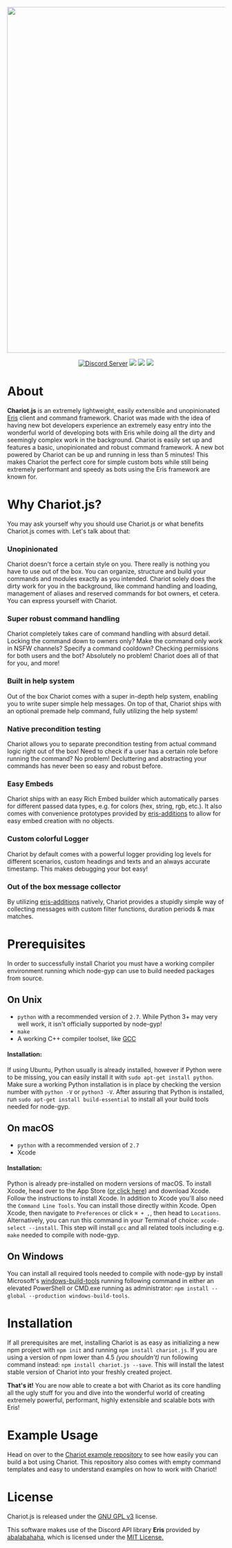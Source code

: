 <div align="middle">
    <p><img src="https://img.kirameki.one/9mAtQ3Nb.png" width="800"></p>
    <a href="https://discord.gg/kKPZdA6"><img src="https://discordapp.com/api/guilds/464440032577716238/embed.png" alt="Discord Server"/></a>
    <a href="https://www.npmjs.com/package/chariot.js"><img src="https://img.shields.io/npm/v/chariot.js.svg?color=c94e6b"></a>
     <img src="https://img.shields.io/badge/node-10.15.1-c94e6b.svg">
     <a href="https://www.gnu.org/licenses/gpl-3.0.en.html"><img src="https://img.shields.io/badge/license-GPL%20v3-c94e6b.svg"></a>
</div>

# About
**Chariot.js** is an extremely lightweight, easily extensible and unopinionated [Eris](https://github.com/abalabahaha/eris) client and command framework. Chariot was made with the idea of having new bot developers experience an extremely easy entry into the wonderful world of developing bots with Eris while doing all the dirty and seemingly complex work in the background. Chariot is easily set up and features a basic, unopinionated and robust command framework. A new bot powered by Chariot can be up and running in less than 5 minutes! This makes Chariot the perfect core for simple custom bots while still being extremely performant and speedy as bots using the Eris framework are known for.

# Why Chariot.js?
You may ask yourself why you should use Chariot.js or what benefits Chariot.js comes with. Let's talk about that:

### Unopinionated
Chariot doesn't force a certain style on you. There really is nothing you have to use out of the box. You can organize, structure and build your commands and modules exactly as you intended. Chariot solely does the dirty work for you in the background, like command handling and loading, management of aliases and reserved commands for bot owners, et cetera. You can express yourself with Chariot.

### Super robust command handling
Chariot completely takes care of command handling with absurd detail. Locking the command down to owners only? Make the command only work in NSFW channels? Specify a command cooldown? Checking permissions for both users and the bot? Absolutely no problem! Chariot does all of that for you, and more!

### Built in help system
Out of the box Chariot comes with a super in-depth help system, enabling you to write super simple help messages. On top of that, Chariot ships with an optional premade help command, fully utilizing the help system! 

### Native precondition testing
Chariot allows you to separate precondition testing from actual command logic right out of the box! Need to check if a user has a certain role before running the command? No problem! Decluttering and abstracting your commands has never been so easy and robust before.

### Easy Embeds
Chariot ships with an easy Rich Embed builder which automatically parses for different passed data types, e.g. for colors (hex, string, rgb, etc.). It also comes with convenience prototypes provided by [eris-additions](https://github.com/minemidnight/eris-additions) to allow for easy embed creation with no objects.

### Custom colorful Logger
Chariot by default comes with a powerful logger providing log levels for different scenarios, custom headings and texts and an always accurate timestamp. This makes debugging your bot easy!

### Out of the box message collector
By utilizing [eris-additions](https://github.com/minemidnight/eris-additions) natively, Chariot provides a stupidly simple way of collecting messages with custom filter functions, duration periods & max matches.

# Prerequisites
In order to successfully install Chariot you must have a working compiler environment running which node-gyp can use to build needed packages from source.

## On Unix
* `python` with a recommended version of `2.7`. While Python 3+ may very well work, it isn't officially supported by node-gyp!
* `make`
* A working C++ compiler toolset, like [GCC](https://gcc.gnu.org/)

#### Installation:
If using Ubuntu, Python usually is already installed, however if Python were to be missing, you can easily install it with `sudo apt-get install python`. Make sure a working Python installation is in place by checking the version number with `python -V` or `python3 -V`. After assuring that Python is installed, run `sudo apt-get install build-essential` to install all your build tools needed for node-gyp.

## On macOS
* `python` with a recommended version of `2.7`
* Xcode

#### Installation:
Python is already pre-installed on modern versions of macOS. To install Xcode, head over to the App Store ([or click here](https://developer.apple.com/xcode/download/)) and download Xcode. Follow the instructions to install Xcode. In addition to Xcode you'll also need the `Command Line Tools`. You can install those directly within Xcode. Open Xcode, then navigate to `Preferences` or click `⌘ + ,`, then head to `Locations`. Alternatively, you can run this command in your Terminal of choice: `xcode-select --install`. This step will install `gcc` and all related tools including e.g. `make` needed to compile with node-gyp.

## On Windows
You can install all required tools needed to compile with node-gyp by install Microsoft's [windows-build-tools](https://github.com/felixrieseberg/windows-build-tools) running following command in either an elevated PowerShell or CMD.exe running as administrator: `npm install --global --production windows-build-tools`.

# Installation
If all prerequisites are met, installing Chariot is as easy as initializing a new npm project with `npm init` and running `npm install chariot.js`. If you are using a version of npm lower than 4.5 *(you shouldn't)* run following command instead: `npm install chariot.js --save`. This will install the latest stable version of Chariot into your freshly created project. 

**That's it!** You are now able to create a bot with Chariot as its core handling all the ugly stuff for you and dive into the wonderful world of creating extremely powerful, performant, highly extensible and scalable bots with Eris!

# Example Usage
Head on over to the [Chariot example repository](https://github.com/riyacchi/chariot.js-example) to see how easily you can build a bot using Chariot. This repository also comes with empty command templates and easy to understand examples on how to work with Chariot! 

# License
Chariot.js is released under the [GNU GPL v3](https://www.gnu.org/licenses/gpl-3.0.en.html) license.

This software makes use of the Discord API library **Eris** provided by [abalabahaha](https://github.com/abalabahaha/eris), which is licensed under the [MIT License.](https://opensource.org/licenses/MIT)
